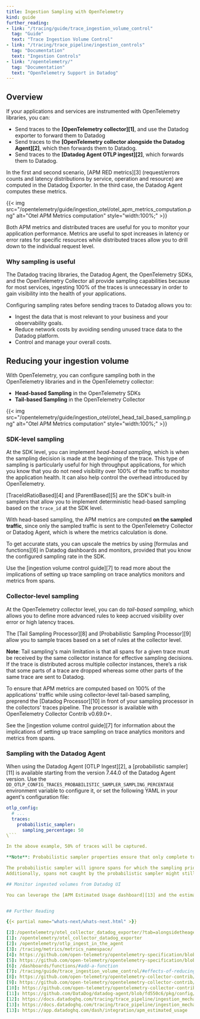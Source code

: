 ```yaml
---
title: Ingestion Sampling with OpenTelemetry
kind: guide
further_reading:
- link: "/tracing/guide/trace_ingestion_volume_control"
  tag: "Guide"
  text: "Trace Ingestion Volume Control"
- link: "/tracing/trace_pipeline/ingestion_controls"
  tag: "Documentation"
  text: "Ingestion Controls"
- link: "/opentelemetry/"
  tag: "Documentation"
  text: "OpenTelemetry Support in Datadog"
---
```


## Overview

If your applications and services are instrumented with OpenTelemetry libraries, you can: 
- Send traces to the **[OpenTelemetry collector][1]**, and use the Datadog exporter to forward them to Datadog
- Send traces to the **[OpenTelemetry collector alongside the Datadog Agent][2]**, which then forwards them to Datadog.
- Send traces to the **[Datadog Agent OTLP ingest][2]**, which forwards them to Datadog.

In the first and second scenario, [APM RED metrics][3] (request/errors counts and latency distributions by service, operation and resource) are computed in the Datadog Exporter. In the third case, the Datadog Agent computes these metrics.

{{< img src="/opentelemetry/guide/ingestion_otel/otel_apm_metrics_computation.png" alt="Otel APM Metrics computation" style="width:100%;" >}}

Both APM metrics and distributed traces are useful for you to monitor your application performance. Metrics are useful to spot increases in latency or error rates for specific resources while distributed traces allow you to drill down to the individual request level.

### Why sampling is useful

The Datadog tracing libraries, the Datadog Agent, the OpenTelemetry SDKs, and the OpenTelemetry Collector all provide sampling capabilities because for most services, ingesting 100% of the traces is unnecessary in order to gain visibility into the health of your applications. 

Configuring sampling rates before sending traces to Datadog allows you to: 
- Ingest the data that is most relevant to your business and your observability goals.
- Reduce network costs by avoiding sending unused trace data to the Datadog platform.
- Control and manage your overall costs.

## Reducing your ingestion volume

With OpenTelemetry, you can configure sampling both in the OpenTelemetry libraries and in the OpenTelemetry collector: 
- **Head-based Sampling** in the OpenTelemetry SDKs
- **Tail-based Sampling** in the OpenTelemetry Collector

{{< img src="/opentelemetry/guide/ingestion_otel/otel_head_tail_based_sampling.png" alt="Otel APM Metrics computation" style="width:100%;" >}}

### SDK-level sampling

At the SDK level, you can implement _head-based sampling_, which is when the sampling decision is made at the beginning of the trace. This type of sampling is particularly useful for high throughput applications, for which you know that you do not need visibility over 100% of the traffic to monitor the application health. It can also help control the overhead introduced by OpenTelemetry.

[TraceIdRatioBased][4] and [ParentBased][5] are the SDK's built-in samplers that allow you to implement deterministic head-based sampling based on the `trace_id` at the SDK level.

With head-based sampling, the APM metrics are computed **on the sampled traffic**, since only the sampled traffic is sent to the OpenTelemetry Collector or Datadog Agent, which is where the metrics calculation is done.

To get accurate stats, you can upscale the metrics by using [formulas and functions][6] in Datadog dashboards and monitors, provided that you know the configured sampling rate in the SDK.

Use the [ingestion volume control guide][7] to read more about the implications of setting up trace sampling on trace analytics monitors and metrics from spans.

### Collector-level sampling

At the OpenTelemetry collector level, you can do _tail-based sampling_, which allows you to define more advanced rules to keep accrued visibility over error or high latency traces.

The [Tail Sampling Processor][8] and [Probabilistic Sampling Processor][9] allow you to sample traces based on a set of rules at the collector level.

**Note**: Tail sampling's main limitation is that all spans for a given trace must be received by the same collector instance for effective sampling decisions. If the trace is distributed across multiple collector instances, there’s a risk that some parts of a trace are dropped whereas some other parts of the same trace are sent to Datadog.

To ensure that APM metrics are computed based on 100% of the applications' traffic while using collector-level tail-based sampling, preprend the [Datadog Processor][10] in front of your sampling processor in the collectors' traces pipeline. The processor is available with OpenTelemetry Collector Contrib v0.69.0+.

See the [ingestion volume control guide][7] for information about the implications of setting up trace sampling on trace analytics monitors and metrics from spans.

### Sampling with the Datadog Agent

When using the Datadog Agent [OTLP Ingest][2], a [probabilistic sampler][11] is available starting from the version 7.44.0 of the Datadog Agent version. Use the `DD_OTLP_CONFIG_TRACES_PROBABILISTIC_SAMPLER_SAMPLING_PERCENTAGE` environment variable to configure it, or set the following YAML in your agent's configuration file:

```yaml
otlp_config:
  # ...
  traces:
    probabilistic_sampler:
      sampling_percentage: 50
\```

In the above example, 50% of traces will be captured.

**Note**: Probabilistic sampler properties ensure that only complete traces are ingested if you use the same sampling percentage across all agents.

The probabilistic sampler will ignore spans for which the sampling priority was already set at the SDK level.
Additionally, spans not caught by the probabilistic sampler might still be captured by the Datadog Agent's [error and rare samplers][12], in order to ensure a higher representation of errors and rare endpoint traces in the ingested dataset. 

## Monitor ingested volumes from Datadog UI

You can leverage the [APM Estimated Usage dashboard][13] and the estimated usage metric `datadog.estimated_usage.apm.ingested_bytes` to get visibility into your ingested volumes for a specific time period. Filter the dashboard to specific environments and services to see which services are responsible for the largest shares of the ingested volume.


## Further Reading

{{< partial name="whats-next/whats-next.html" >}}

[2]:/opentelemetry/otel_collector_datadog_exporter/?tab=alongsidetheagent#5-run-the-collector
[1]: /opentelemetry/otel_collector_datadog_exporter
[2]: /opentelemetry/otlp_ingest_in_the_agent
[3]: /tracing/metrics/metrics_namespace/
[4]: https://github.com/open-telemetry/opentelemetry-specification/blob/main/specification/trace/sdk.md#traceidratiobased
[5]: https://github.com/open-telemetry/opentelemetry-specification/blob/main/specification/trace/sdk.md#parentbased
[6]: /dashboards/functions/#add-a-function
[7]: /tracing/guide/trace_ingestion_volume_control/#effects-of-reducing-trace-ingestion-volume
[8]: https://github.com/open-telemetry/opentelemetry-collector-contrib/blob/main/processor/tailsamplingprocessor/README.md
[9]: https://github.com/open-telemetry/opentelemetry-collector-contrib/blob/main/processor/probabilisticsamplerprocessor/README.md
[10]: https://github.com/open-telemetry/opentelemetry-collector-contrib/tree/main/processor/datadogprocessor
[11]: https://github.com/DataDog/datadog-agent/blob/fd550c6/pkg/config/config_template.yaml#L3533-L3545
[12]: https://docs.datadoghq.com/tracing/trace_pipeline/ingestion_mechanisms/?tab=java#error-traces
[13]: https://docs.datadoghq.com/tracing/trace_pipeline/ingestion_mechanisms/?tab=java#rare-traces
[13]: https://app.datadoghq.com/dash/integration/apm_estimated_usage
